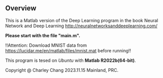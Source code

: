 ## Overview

This is a Matlab version of the Deep Learning program in the book Neural Network and Deep Learning <http://neuralnetworksanddeeplearning.com/>

**Please start with the file "main.m".**

!!Attention: Download MNIST data from <https://lucidar.me/en/matlab/files/mnist.mat> before running!! 

This program is tesed on *Ubuntu* with **Matlab R2022b(64-bit)**.

Copyright @ Charley Chang 2023.11.15
Mainland, PRC.

